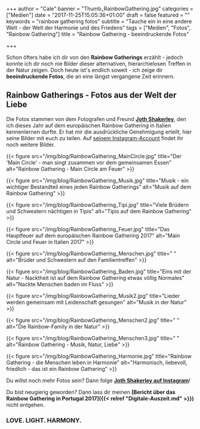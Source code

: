 +++
author = "Cale"
banner = "Thumb_RainbowGathering.jpg"
categories = ["Medien"]
date = "2017-11-25T15:05:36+01:00"
draft = false
featured = ""
keywords = "rainbow gathering fotos"
subtitle = "Tauche ein in eine andere Welt - der Welt der Harmonie und des Friedens"
tags = ["Medien", "Fotos", "Rainbow Gathering"]
title = "Rainbow Gathering - beeindruckende Fotos"

+++

Schon öfters habe ich dir von den **Rainbow Gatherings** erzählt - jedoch konnte ich dir noch nie Bilder dieser alternativen, hierarchielosen Treffen in der Natur zeigen. Doch heute ist's endlich soweit - ich zeige dir **beeindruckende Fotos**, die an eine längst vergangene Zeit erinnern.<!--more-->

## Rainbow Gatherings - Fotos aus der Welt der Liebe

Die Fotos stammen von dem Fotografen und Freund **[Joth Shakerley](https://jothshakerley.com)**, den ich dieses Jahr auf dem europäischen Rainbow Gathering in Italien kennenlernen durfte. Er hat mir die ausdrückliche Genehmigung erteilt, hier seine Bilder mit euch zu teilen. Auf [seinem Instagram-Account](https://www.instagram.com/jothshakerley/) findet ihr noch weitere Bilder.

{{< figure src="/img/blog/RainbowGathering_MainCircle.jpg" title="Der 'Main Circle' - man singt zusammen vor dem gemeinsamen Essen" alt="Rainbow Gathering - Main Circle am Feuer" >}}

{{< figure src="/img/blog/RainbowGathering_Musik.jpg" title="Musik - ein wichtiger Bestandteil eines jeden Rainbow Gatherings" alt="Musik auf dem Rainbow Gathering" >}}

{{< figure src="/img/blog/RainbowGathering_Tipi.jpg" title="Viele Brüdern und Schwestern nächtigen in Tipis" alt="Tipis auf dem Rainbow Gathering" >}}

{{< figure src="/img/blog/RainbowGathering_Feuer.jpg" title="Das Hauptfeuer auf dem europäischen Rainbow Gathering 2017" alt="Main Circle und Feuer in Italien 2017" >}}

{{< figure src="/img/blog/RainbowGathering_Menschen.jpg" title=" " alt="Brüder und Schwestern auf den Familientreffen" >}}

{{< figure src="/img/blog/RainbowGathering_Baden.jpg" title="Eins mit der Natur - Nacktheit ist auf dem Rainbow Gathering etwas völlig Normales" alt="Nackte Menschen baden im Fluss" >}}

{{< figure src="/img/blog/RainbowGathering_Musik2.jpg" title="Lieder werden gemeinsam mit Leidenschaft gesungen" alt="Musik in der Natur" >}}

{{< figure src="/img/blog/RainbowGathering_Menschen2.jpg" title=" " alt="Die Rainbow-Family in der Natur" >}}

{{< figure src="/img/blog/RainbowGathering_Menschen3.jpg" title=" " alt="Rainbow Gathering - Musik, Natur, Liebe" >}}

{{< figure src="/img/blog/RainbowGathering_Harmonie.jpg" title="Rainbow Gathering - die Menschen leben in Harmonie" alt="Harmonisch, liebevoll, friedlich - das ist ein Rainbow Gathering" >}}


Du willst noch mehr Fotos sein? Dann folge **[Joth Shakerley auf Instagram](https://www.instagram.com/jothshakerley/)**!

Du bist neugierig geworden? Dann lass dir meinen **[Bericht über das Rainbow Gathering in Portugal 2017]({{< relref "Digitale-Auszeit.md" >}})** nicht entgehen.


### LOVE. LIGHT. HARMONY.